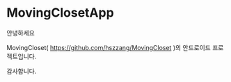 # MovingClosetApp

안녕하세요

MovingCloset( https://github.com/hszzang/MovingCloset )의 안드로이드 프로젝트입니다.

감사합니다.
